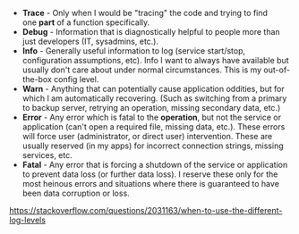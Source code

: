 - **Trace** - Only when I would be "tracing" the code and trying to find one **part** of a function specifically.
- **Debug** - Information that is diagnostically helpful to people more than just developers (IT, sysadmins, etc.).
- **Info** - Generally useful information to log (service start/stop, configuration assumptions, etc). Info I want to always have available but usually don't care about under normal circumstances. This is my out-of-the-box config level.
- **Warn** - Anything that can potentially cause application oddities, but for which I am automatically recovering. (Such as switching from a primary to backup server, retrying an operation, missing secondary data, etc.)
- **Error** - Any error which is fatal to the **operation**, but not the service or application (can't open a required file, missing data, etc.). These errors will force user (administrator, or direct user) intervention. These are usually reserved (in my apps) for incorrect connection strings, missing services, etc.
- **Fatal** - Any error that is forcing a shutdown of the service or application to prevent data loss (or further data loss). I reserve these only for the most heinous errors and situations where there is guaranteed to have been data corruption or loss.

https://stackoverflow.com/questions/2031163/when-to-use-the-different-log-levels